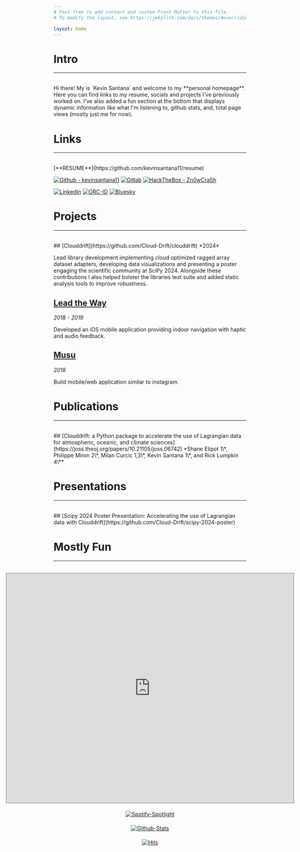 ```yaml
---
# Feel free to add content and custom Front Matter to this file.
# To modify the layout, see https://jekyllrb.com/docs/themes/#overriding-theme-defaults

layout: home
---
```


# Intro
---
<br>
Hi there! My is `Kevin Santana` and welcome to my **personal homepage**. Here you can find links to my resume, socials and projects I've previously worked on. I've also added a fun section at the bottom that displays dynamic information like what I'm listening to, github stats, and, total page views (mostly just me for now).


# Links
---
<br>
[**RESUME**](https://github.com/kevinsantana11/resume)

[![Github - kevinsantana11](https://img.shields.io/badge/GitHub-100000?style=for-the-badge&logo=github&logoColor=white)](https://github.com/kevinsantana11)
[![Gitlab](https://img.shields.io/badge/GitLab-330F63?style=for-the-badge&logo=gitlab&logoColor=white)](https://gitlab.com/kevinsantana11)
[![HackTheBox - Zn0wCra5h](https://img.shields.io/badge/HackTheBox-111927?style=for-the-badge&logo=Hack%20The%20Box&logoColor=9FEF00)](https://app.hackthebox.com/profile/507242)

[![LinkedIn](https://img.shields.io/badge/LinkedIn-0077B5?style=for-the-badge&logo=linkedin&logoColor=white)](https://www.linkedin.com/in/kevin-santana/)
[![ORC-ID](https://img.shields.io/badge/orcid-A6CE39?style=for-the-badge&logo=orcid&logoColor=white)](https://orcid.org/0009-0003-8383-1212)
[![Bluesky](https://img.shields.io/badge/Bluesky-0285FF?logo=bluesky&logoColor=fff&style=for-the-badge)](https://bsky.app/profile/kevins-lab.com)

# Projects
---
<br>
## [Clouddrift](https://github.com/Cloud-Drift/clouddrift)
*2024*

Lead library development implementing cloud optimized ragged array dataset adapters, developing data visualizations and presenting a poster engaging the scientific community at SciPy 2024. Alongside these contributions I also helped bolster the libraries test suite and added static analysis tools to improve robustness.

## [Lead the Way](https://gitlab.com/lead_the_way)
*2018 - 2019*

Developed an iOS mobile application providing indoor navigation with haptic and audio feedback.

## [Musu](https://github.com/kevinsantana11/musu-android)
*2018*

Build mobile/web application similar to instagram.

# Publications
---
<br>
## [Clouddrift: a Python package to accelerate the use of Lagrangian data for atmospheric, oceanic, and climate sciences](https://joss.theoj.org/papers/10.21105/joss.06742)
*Shane Elipot 1\*, Philippe Miron 2\*, Milan Curcic 1,3\*, Kevin Santana 1\*, and Rick Lumpkin 4\**

# Presentations
---
<br>
## [Scipy 2024 Poster Presentation: Accelerating the use of Lagrangian data with Clouddrift](https://github.com/Cloud-Drift/scipy-2024-poster)

# Mostly Fun
---
<br>

<div style="display: flex; flex-direction: column; align-items: center; gap: 20px; padding: 0 0 50px 0;">
    <iframe src="https://calendar.google.com/calendar/embed?height=600&wkst=1&ctz=America%2FLos_Angeles&bgcolor=%23ffffff&title=Availability&src=a2V2aW5zYW50YW5hMTFAZ21haWwuY29t&src=YWRkcmVzc2Jvb2sjY29udGFjdHNAZ3JvdXAudi5jYWxlbmRhci5nb29nbGUuY29t&src=ZTcxNDBodWhybHRpdjBxMjk3a28wZzU5bWtzdGxhYWdAaW1wb3J0LmNhbGVuZGFyLmdvb2dsZS5jb20&src=NWswNWNhYjZpdmgzZTRpZDJqYjA0N250cGU4YmFubmVAaW1wb3J0LmNhbGVuZGFyLmdvb2dsZS5jb20&src=ZW4udXNhI2hvbGlkYXlAZ3JvdXAudi5jYWxlbmRhci5nb29nbGUuY29t&color=%237986CB&color=%2333B679&color=%238E24AA&color=%23F09300&color=%230B8043" style="border:solid 1px #777" width="750" height="600" frameborder="0" scrolling="no"></iframe>
    <a href="https://github.com/kittinan/spotify-github-profile">
        <img src="https://spotify-github-profile.kittinanx.com/api/view?uid=317r6vwh6butvzigdpl4zsv5rpz4&cover_image=true&theme=default&show_offline=false&background_color=121212&interchange=false" alt="Spotify-Spotlight" />
    </a>
    <a href="https://github.com/anuraghazra/github-readme-stats">
        <img src="https://github-readme-stats.vercel.app/api?username=kevinsantana11&count_private=true&show_icons=true&include_all_commits=true" alt="Github-Stats" />
    </a>
    <a href="https://hits.seeyoufarm.com">
        <img src="https://hits.seeyoufarm.com/api/count/incr/badge.svg?url=https%3A%2F%2Fkevins-lab.com&count_bg=%2379C83D&title_bg=%23555555&icon=&icon_color=%23E7E7E7&title=Page%20Views&edge_flat=false" alt="Hits" />
    </a>
</div>

